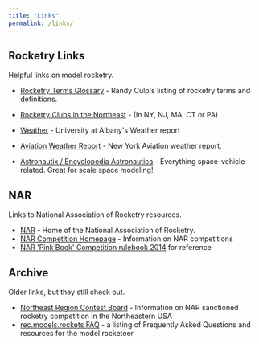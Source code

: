 ```yaml
---
title: "Links"
permalink: /links/
---
```


## Rocketry Links
Helpful links on model rocketry.

* [Rocketry Terms Glossary](https://astre471.org/glossary.html) - Randy Culp's listing of rocketry terms and definitions.

* [Rocketry Clubs in the Northeast](https://astre471.org/otherclubs.html) - (In NY, NJ, MA, CT or PA)

* [Weather](http://www.atmos.albany.edu/index.php?d=wx_overview) - University at Albany's Weather report

* [Aviation Weather Report](http://www.usairnet.com/cgi-bin/launch/code.cgi?Submit=Go&sta=KALB&state=NY) - New York Aviation weather report.

* [Astronautix / Encyclopedia Astronautica](http://www.astronautix.com/) - Everything space-vehicle related. Great for scale space modeling!

## NAR
Links to National Association of Rocketry resources.

 * [NAR](http://www.nar.org/) - Home of the National Association of Rocketry.
 * [NAR Competition Homepage](http://www.nar.org/Competition/) - Information on NAR competitions
 * [NAR 'Pink Book' Competition rulebook 2014](http://nar.org/pdf/pinkbook.pdf) for reference


## Archive
Older links, but they still check out.

 * [Northeast Region Contest Board](http://www.astre471.org/jeff/nercb.html) - Information on NAR sanctioned rocketry competition in the Northeastern USA
 * [rec.models.rockets FAQ](http://www.ninfinger.org/~sven/rockets/rmrfaq.toc.html) - a listing of Frequently Asked Questions and resources for the model rocketeer
